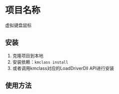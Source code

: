 # 项目名称

虚拟键盘鼠标

## 安装

1. 克隆项目到本地
2. 安装依赖：`kmclass install`
3. 或者调用kmclass对应的LoadDriverDll API进行安装

## 使用方法



